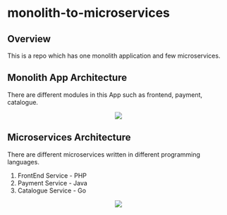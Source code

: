 # monolith-to-microservices

## Overview
This is a repo which has one monolith application and few microservices.

## Monolith App Architecture

There are different modules in this App such as frontend, payment, catalogue.

<p align="center"><img src ="https://github.com/micro-example/monolith-to-microservices/raw/master/monolith/Architecture.jpg" /></p>

## Microservices Architecture

There are different microservices written in different programming languages.

1. FrontEnd Service - PHP
2. Payment Service - Java
3. Catalogue Service - Go

<p align="center"><img src ="https://github.com/micro-example/monolith-to-microservices/raw/master/microservices/Architecture.jpg" /></p>
